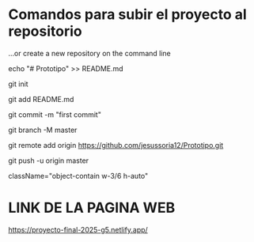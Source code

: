 # Comandos para subir el proyecto al repositorio 

…or create a new repository on the command line

echo "# Prototipo" >> README.md

git init

git add README.md

git commit -m "first commit"


git branch -M master

git remote add origin https://github.com/jesussoria12/Prototipo.git

git push -u origin master
  




className="object-contain w-3/6 h-auto"




# LINK DE LA PAGINA WEB

https://proyecto-final-2025-g5.netlify.app/
